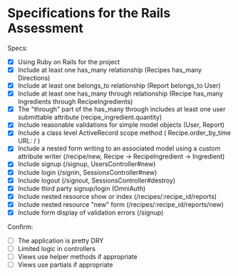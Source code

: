 # Specifications for the Rails Assessment

Specs:
- [x] Using Ruby on Rails for the project
- [x] Include at least one has_many relationship (Recipes has_many Directions)
- [x] Include at least one belongs_to relationship (Report belongs_to User)
- [x] Include at least one has_many through relationship (Recipe has_many Ingredients through RecipeIngredients)
- [x] The "through" part of the has_many through includes at least one user submittable attribute (recipe_ingredient.quantity)
- [x] Include reasonable validations for simple model objects (User, Report)
- [x] Include a class level ActiveRecord scope method ( Recipe.order_by_time URL: / )
- [x] Include a nested form writing to an associated model using a custom attribute writer (/recipe/new, Recipe -> RecipeIngredient -> Ingredient)
- [x] Include signup (/signup, UsersController#new)
- [x] Include login (/signin, SessionsController#new)
- [x] Include logout (/signout, SessionsController#destroy)
- [x] Include third party signup/login (OmniAuth)
- [x] Include nested resource show or index (/recipes/:recipe_id/reports)
- [x] Include nested resource "new" form (/recipes/:recipe_id/reports/new)
- [x] Include form display of validation errors (/signup)

Confirm:
- [ ] The application is pretty DRY
- [ ] Limited logic in controllers
- [ ] Views use helper methods if appropriate
- [ ] Views use partials if appropriate

